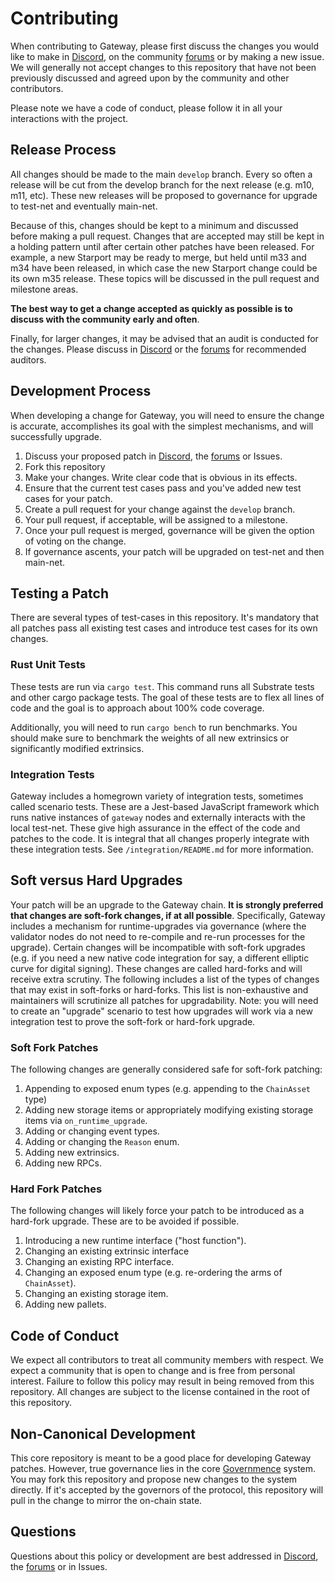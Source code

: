 
# Contributing

When contributing to Gateway, please first discuss the changes you would like to make in [Discord](https://discord.gg/wMNpCBN4), on the community [forums](https://www.comp.xyz/) or by making a new issue. We will generally not accept changes to this repository that have not been previously discussed and agreed upon by the community and other contributors.

Please note we have a code of conduct, please follow it in all your interactions with the project.

## Release Process

All changes should be made to the main `develop` branch. Every so often a release will be cut from the develop branch for the next release (e.g. m10, m11, etc). These new releases will be proposed to governance for upgrade to test-net and eventually main-net.

Because of this, changes should be kept to a minimum and discussed before making a pull request. Changes that are accepted may still be kept in a holding pattern until after certain other patches have been released. For example, a new Starport may be ready to merge, but held until m33 and m34 have been released, in which case the new Starport change could be its own m35 release. These topics will be discussed in the pull request and milestone areas.

**The best way to get a change accepted as quickly as possible is to discuss with the community early and often**.

Finally, for larger changes, it may be advised that an audit is conducted for the changes. Please discuss in [Discord](https://discord.gg/wMNpCBN4) or the [forums](https://www.comp.xyz/) for recommended auditors.

## Development Process

When developing a change for Gateway, you will need to ensure the change is accurate, accomplishes its goal with the simplest mechanisms, and will successfully upgrade.

1. Discuss your proposed patch in [Discord](https://discord.gg/wMNpCBN4), the [forums](https://www.comp.xyz/) or Issues.
2. Fork this repository
3. Make your changes. Write clear code that is obvious in its effects.
4. Ensure that the current test cases pass and you've added new test cases for your patch.
5. Create a pull request for your change against the `develop` branch.
6. Your pull request, if acceptable, will be assigned to a milestone.
7. Once your pull request is merged, governance will be given the option of voting on the change.
8. If governance ascents, your patch will be upgraded on test-net and then main-net.

## Testing a Patch

There are several types of test-cases in this repository. It's mandatory that all patches pass all existing test cases and introduce test cases for its own changes.

### Rust Unit Tests

These tests are run via `cargo test`. This command runs all Substrate tests and other cargo package tests. The goal of these tests are to flex all lines of code and the goal is to approach about 100% code coverage.

Additionally, you will need to run `cargo bench` to run benchmarks. You should make sure to benchmark the weights of all new extrinsics or significantly modified extrinsics.

### Integration Tests

Gateway includes a homegrown variety of integration tests, sometimes called scenario tests. These are a Jest-based JavaScript framework which runs native instances of `gateway` nodes and externally interacts with the local test-net. These give high assurance in the effect of the code and patches to the code. It is integral that all changes properly integrate with these integration tests. See `/integration/README.md`
for more information.

## Soft versus Hard Upgrades

Your patch will be an upgrade to the Gateway chain. **It is strongly preferred that changes are soft-fork changes, if at all possible**. Specifically, Gateway includes a mechanism for runtime-upgrades via governance (where the validator nodes do not need to re-compile and re-run processes for the upgrade). Certain changes will be incompatible with soft-fork upgrades (e.g. if you need a new native code integration for say, a different elliptic curve for digital signing). These changes are called hard-forks and will receive extra scrutiny. The following includes a list of the types of changes that may exist in soft-forks or hard-forks. This list is non-exhaustive and maintainers will scrutinize all patches for upgradability. Note: you will need to create an "upgrade" scenario to test how upgrades will work via a new integration test to prove the soft-fork or hard-fork upgrade.

### Soft Fork Patches

The following changes are generally considered safe for soft-fork patching:

1. Appending to exposed enum types (e.g. appending to the `ChainAsset` type)
2. Adding new storage items or appropriately modifying existing storage items via `on_runtime_upgrade`.
3. Adding or changing event types.
4. Adding or changing the `Reason` enum.
5. Adding new extrinsics.
6. Adding new RPCs.

### Hard Fork Patches

The following changes will likely force your patch to be introduced as a hard-fork upgrade. These are to be avoided if possible.

1. Introducing a new runtime interface ("host function").
2. Changing an existing extrinsic interface
3. Changing an existing RPC interface.
4. Changing an exposed enum type (e.g. re-ordering the arms of `ChainAsset`).
5. Changing an existing storage item.
6. Adding new pallets.

## Code of Conduct

We expect all contributors to treat all community members with respect. We expect a community that is open to change and is free from personal interest. Failure to follow this policy may result in being removed from this repository. All changes are subject to the license contained in the root of this repository.

## Non-Canonical Development

This core repository is meant to be a good place for developing Gateway patches. However, true governance lies in the core [Governmence](https://compound.finance/governance) system. You may fork this repository and propose new changes to the system directly. If it's accepted by the governors of the protocol, this repository will pull in the change to mirror the on-chain state.

## Questions

Questions about this policy or development are best addressed in [Discord](https://discord.gg/wMNpCBN4), the [forums](https://www.comp.xyz/) or in Issues.

